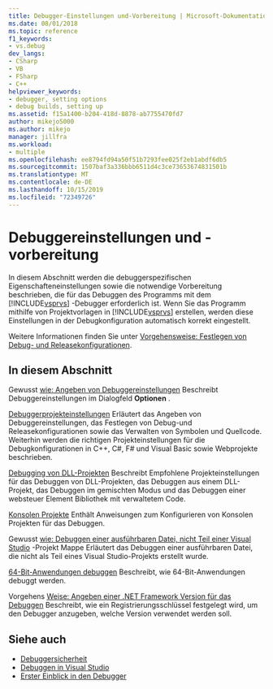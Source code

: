 ```yaml
---
title: Debugger-Einstellungen und-Vorbereitung | Microsoft-Dokumentation
ms.date: 08/01/2018
ms.topic: reference
f1_keywords:
- vs.debug
dev_langs:
- CSharp
- VB
- FSharp
- C++
helpviewer_keywords:
- debugger, setting options
- debug builds, setting up
ms.assetid: f15a1400-b204-418d-8878-ab7755470fd7
author: mikejo5000
ms.author: mikejo
manager: jillfra
ms.workload:
- multiple
ms.openlocfilehash: ee8794fd94a50f51b7293fee025f2eb1abdf6db5
ms.sourcegitcommit: 1507baf3a336bbb6511d4c3ce73653674831501b
ms.translationtype: MT
ms.contentlocale: de-DE
ms.lasthandoff: 10/15/2019
ms.locfileid: "72349726"
---
```

# <a name="debugger-settings-and-preparation"></a>Debuggereinstellungen und -vorbereitung
In diesem Abschnitt werden die debuggerspezifischen Eigenschafteneinstellungen sowie die notwendige Vorbereitung beschrieben, die für das Debuggen des Programms mit dem [!INCLUDE[vsprvs](../code-quality/includes/vsprvs_md.md)] -Debugger erforderlich ist. Wenn Sie das Programm mithilfe von Projektvorlagen in [!INCLUDE[vsprvs](../code-quality/includes/vsprvs_md.md)] erstellen, werden diese Einstellungen in der Debugkonfiguration automatisch korrekt eingestellt.

 Weitere Informationen finden Sie unter [Vorgehensweise: Festlegen von Debug- und Releasekonfigurationen](../debugger/how-to-set-debug-and-release-configurations.md).

## <a name="in-this-section"></a>In diesem Abschnitt

 Gewusst [wie: Angeben von Debuggereinstellungen](../debugger/how-to-specify-debugger-settings.md) Beschreibt Debuggereinstellungen im Dialogfeld **Optionen** .
 
 [Debuggerprojekteinstellungen](../debugger/debugger-project-settings.md) Erläutert das Angeben von Debuggereinstellungen, das Festlegen von Debug-und Releasekonfigurationen sowie das Verwalten von Symbolen und Quellcode. Weiterhin werden die richtigen Projekteinstellungen für die Debugkonfigurationen in C++, C#, F# und Visual Basic sowie Webprojekte beschrieben.

 [Debugging von DLL-Projekten](../debugger/debugging-dll-projects.md) Beschreibt Empfohlene Projekteinstellungen für das Debuggen von DLL-Projekten, das Debuggen aus einem DLL-Projekt, das Debuggen im gemischten Modus und das Debuggen einer websteuer Element Bibliothek mit verwaltetem Code.

 [Konsolen Projekte](../debugger/debugging-preparation-console-projects.md) Enthält Anweisungen zum Konfigurieren von Konsolen Projekten für das Debuggen.

 Gewusst [wie: Debuggen einer ausführbaren Datei, nicht Teil einer Visual Studio](../debugger/how-to-debug-an-executable-not-part-of-a-visual-studio-solution.md) -Projekt Mappe Erläutert das Debuggen einer ausführbaren Datei, die nicht als Teil eines Visual Studio-Projekts erstellt wurde.

 [64-Bit-Anwendungen debuggen](../debugger/debug-64-bit-applications.md) Beschreibt, wie 64-Bit-Anwendungen debuggt werden.

 Vorgehens [Weise: Angeben einer .NET Framework Version für das Debuggen](../debugger/how-to-specify-a-dotnet-framework-version-for-debugging.md) Beschreibt, wie ein Registrierungsschlüssel festgelegt wird, um den Debugger anzugeben, welche Version verwendet werden soll.

## <a name="see-also"></a>Siehe auch
- [Debuggersicherheit](../debugger/debugger-security.md)
- [Debuggen in Visual Studio](../debugger/index.yml)
- [Erster Einblick in den Debugger](../debugger/debugger-feature-tour.md)